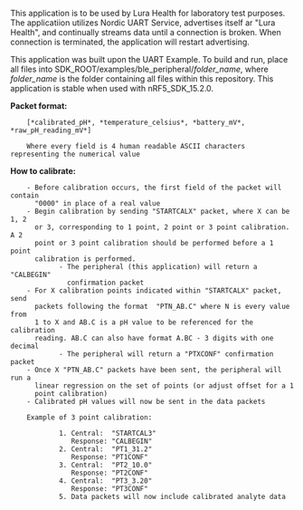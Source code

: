 This application is to be used by Lura Health for laboratory test purposes. The applicatiion utilizes Nordic UART Service, advertises itself ar "Lura Health", and continually streams data until a connection is broken. When connection is terminated, the application will restart advertising.

This application was built upon the UART Example. To build and run, place all files into SDK_ROOT/examples/ble_peripheral/_folder_name_, where _folder_name_ is the folder containing all files within this repository. This application is stable when used with nRF5_SDK_15.2.0.

**Packet format:**

        [*calibrated_pH*, *temperature_celsius*, *battery_mV*, *raw_pH_reading_mV*]

        Where every field is 4 human readable ASCII characters representing the numerical value
        
**How to calibrate:**

        - Before calibration occurs, the first field of the packet will contain 
          "0000" in place of a real value
        - Begin calibration by sending "STARTCALX" packet, where X can be 1, 2 
          or 3, corresponding to 1 point, 2 point or 3 point calibration. A 2 
          point or 3 point calibration should be performed before a 1 point 
          calibration is performed.
                - The peripheral (this application) will return a "CALBEGIN" 
                  confirmation packet
        - For X calibration points indicated within "STARTCALX" packet, send 
          packets following the format  "PTN_AB.C" where N is every value from
          1 to X and AB.C is a pH value to be referenced for the calibration 
          reading. AB.C can also have format A.BC - 3 digits with one decimal
                - The peripheral will return a "PTXCONF" confirmation packet
        - Once X "PTN_AB.C" packets have been sent, the peripheral will run a 
          linear regression on the set of points (or adjust offset for a 1 
          point calibration)
        - Calibrated pH values will now be sent in the data packets

        Example of 3 point calibration:

                1. Central:  "STARTCAL3"
                   Response: "CALBEGIN"
                2. Central:  "PT1_31.2"
                   Response: "PT1CONF"
                3. Central:  "PT2_10.0"
                   Response: "PT2CONF"
                4. Central:  "PT3_3.20"
                   Response: "PT3CONF"
                5. Data packets will now include calibrated analyte data
